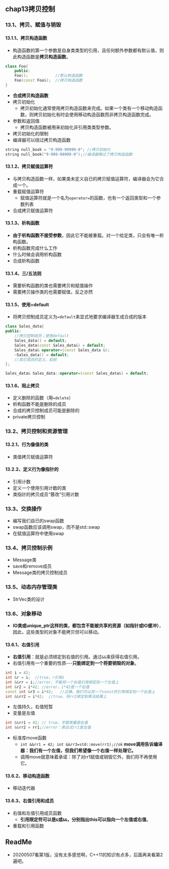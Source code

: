 ## chap13拷贝控制

### 13.1、拷贝、赋值与销毁

#### 13.1.1、拷贝构造函数

+ 构造函数的第一个参数是自身类类型的引用，且任何额外参数都有默认值，则此构造函数是**拷贝构造函数**。

```cpp
class Foo{
    public:
    Foo();            //默认构造函数
    Foo(const Foo&);  //拷贝构造函数
}
```

+ **合成拷贝构造函数**
+ 拷贝初始化
  + 拷贝初始化通常使用拷贝构造函数来完成。如果一个类有一个移动构造函数，则拷贝初始化有时会使用移动构造函数而非拷贝构造函数完成。
+ 参数和返回值
  + 拷贝构造函数被用来初始化非引用类类型参数。
+ 拷贝初始化的限制
+ 编译器可以绕过拷贝构造函数

```cpp
string null_book = "9-999-99999-9"; //拷贝初始化
string null_book("9-999-99999-9");//编译器略过了拷贝构造函数
```

#### 13.1.2、拷贝赋值运算符

+ 与拷贝构造函数一样，如果类未定义自已的拷贝赋值运算符，编译器会为它合成一个。
+ 重载赋值运算符
  + 赋值运算符就是一个名为`operator=`的函数，也有一个返回类型和一个参数列表
+ 合成拷贝赋值运算符

#### 13.1.3、析构函数

+ **由于析构函数不接受参数**，因此它不能被重载。对一个给定类，只会有唯一析构函数。
+ 析构函数完成什么工作
+ 什么时候会调用析构函数
+ 合成析构函数

#### 13.1.4、三/五法则

+ 需要析构函数的类也需要拷贝和赋值操作
+ 需要拷贝操作类的也需要赋值，反之亦然

#### 13.1.5、使用=default

+ 将拷贝控制成员定义为`=default`来显式地要求编译器生成合成的版本

```cpp
class Sales_data{
public:
    //拷贝控制成员；使用default
    Sales_data() = default;
    Sales_data(const Sales_data&) = default;
    Sales_data& operator=(const Sales_data &);
    ~Sales_data() = default;
    //其它成员的定义，如前
};

Sales_data& Sales_data::operator=(const Sales_data&) = default;
```

#### 13.1.6、阻止拷贝

+ 定义删除的函数（用`=delete`）
+ 析构函数不能是删除的成员
+ 合成的拷贝控制成员可能是删除的
+ private拷贝控制

### 13.2、拷贝控制和资源管理

#### 13.2.1、行为像值的类

+ 类值拷贝赋值运算符

#### 13.2.2、定义行为像指针的

+ 引用计数
+ 定义一个使用引用计数的类
+ 类指针的拷贝成员“篡改”引用计数

### 13.3、交换操作

+ 编写我们自已的swap函数
+ swap函数应该调用swap，而不是std::swap
+ 在赋值运算符中使用swap

### 13.4、拷贝控制示例

+ Message类
+ save和remove成员
+ Message类的拷贝控制成员

### 13.5、动态内存管理类

+ StrVec类的设计

### 13.6、对象移动

+ **IO类或unique_ptr这样的类，都包含不能被共享的资源（如指针或IO缓冲）**，因此，这些类型的对象不能拷贝但可以移动。

#### 13.6.1、右值引用

+ **右值引用**：就是必须绑定到右值的引用。通过`&&`来获得右值引用。
+ 右值引用有一个重要的性质---**只能绑定到一个将要销毁的对象**。

```cpp
int i = 42;
int &r = i;  //true，r引用i
int &&rr = i;//error，不能将一个右值引用绑定到一个左值上
int &r2 = i*42; //error，i*42是一个右值
const int &r3 = i*42;   //正确，我们可以将一个const的引用绑定到一个右值上
int &&rr2 = i*42;  //true，将rr2绑定到乘法结果上
```



+ 左值持久，右值短暂
+ 变量是左值

```cpp
int &&rr1 = 42; // true，字面常量是右值
int &&rr2 = rr1;//error：表达式rr1是左值
```



+ 标准库move函数
  + `int &&rr1 = 42; int &&rr3=std::move(rr1);//ok`  **move调用告诉编译器：我们有一个左值，但我们希望像一个右值一样处理它。**
  + 调用move就意味着承诺：除了对rr1赋值或销毁它外，我们将不再使用它。

#### 13.6.2、移动构造函数

+ 移动迭代器

#### 13.6.3、右值引用和成员

+ 右值和左值引用成员函数
  + **引用限定符可以是`&`或`&&`，分别指出this可以指向一个左值或右值**。
+ 重载和引用函数

## ReadMe

+ 20200507看第1版，没有太多感觉啊，C++11的知识有点多，后面再来看第2遍吧。